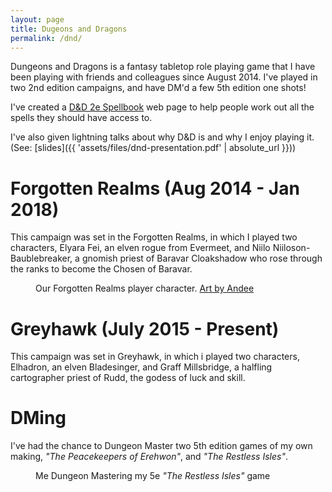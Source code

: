 ```yaml
---
layout: page
title: Dugeons and Dragons
permalink: /dnd/
---
```


Dungeons and Dragons is a fantasy tabletop role playing game that I have been playing with friends and colleagues since August 2014. I've played in two 2nd edition campaigns, and have DM'd a few 5th edition one shots!

I've created a [D&D 2e Spellbook](http://chris.socha.technology/spellbook/) web page to help people work out all the spells they should have access to.

I've also given lightning talks about why D&D is and why I enjoy playing it. (See: [slides]({{ 'assets/files/dnd-presentation.pdf' | absolute_url }}))

# Forgotten Realms (Aug 2014 - Jan 2018)

This campaign was set in the Forgotten Realms, in which I played two characters, Elyara Fei, an elven rogue from Evermeet, and Niilo Niiloson-Baublebreaker, a gnomish priest of Baravar Cloakshadow who rose through the ranks to become the Chosen of Baravar.

<figure class="align-center">
  <img src="{{ 'assets/img/forgotten-realms.jpg' | absolute_url }}" alt="">
  <figcaption>Our Forgotten Realms player character. <a href="https://www.artbyandee.com/" target="_blank">Art by Andee</a></figcaption>
</figure> 

# Greyhawk (July 2015 - Present)

This campaign was set in Greyhawk, in which i played two characters, Elhadron, an elven Bladesinger, and Graff Millsbridge, a halfling cartographer priest of Rudd, the godess of luck and skill.

# DMing

I've had the chance to Dungeon Master two 5th edition games of my own making, _"The Peacekeepers of Erehwon"_, and _"The Restless Isles"_.

<figure class="align-center medium-img">
  <img src="{{ 'assets/img/restless-isles.jpg' | absolute_url }}" alt="">
  <figcaption>Me Dungeon Mastering my 5e <em>"The Restless Isles"</em> game</figcaption>
</figure> 